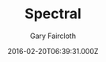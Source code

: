 ---
title: Spectral
github: https://github.com/arkadianriver/spectral
demo: https://arkadianriver.github.io/spectral/
author: Gary Faircloth
ssg:
  - Jekyll
cms:
  - No Cms
date: 2016-02-20T06:39:31.000Z
github_branch: master
description: >-
  A jekyll theme for the spectral template by html5up.net (@ajlkn). Demo:
  https://arkadianriver.github.io/spectral. How to jekyll:
  https://jekyllrb.com/docs/home/. If you intend to use this theme as a blog
  site with more than a few pages, have a look at my fork at
  https://github.com/arkadianriver/arkadianriver.com
stale: true
---